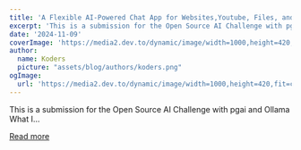 ```yaml
---
title: 'A Flexible AI-Powered Chat App for Websites,Youtube, Files, and Dev.to Articles'
excerpt: 'This is a submission for the Open Source AI Challenge with pgai and Ollama           What I...'
date: '2024-11-09'
coverImage: 'https://media2.dev.to/dynamic/image/width=1000,height=420,fit=cover,gravity=auto,format=auto/https%3A%2F%2Fdev-to-uploads.s3.amazonaws.com%2Fuploads%2Farticles%2Fx9k3ccyxq28l5enyyhyx.png'
author:
  name: Koders
  picture: "assets/blog/authors/koders.png"
ogImage:
  url: 'https://media2.dev.to/dynamic/image/width=1000,height=420,fit=cover,gravity=auto,format=auto/https%3A%2F%2Fdev-to-uploads.s3.amazonaws.com%2Fuploads%2Farticles%2Fx9k3ccyxq28l5enyyhyx.png'
---
```


This is a submission for the Open Source AI Challenge with pgai and Ollama           What I...

[Read more](https://dev.to/programmerraja/a-flexible-ai-powered-chat-app-for-websitesyoutube-files-and-devto-articles-4ihh)
